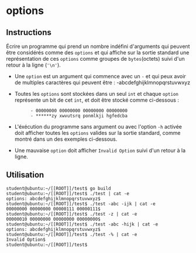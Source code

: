 # options

## Instructions

Écrire un programme qui prend un nombre indéfini d'arguments qui peuvent être considérés comme des `options` et qui affiche sur la sortie standard une représentation de ces `options` comme groupes de `bytes`(octets) suivi d'un retour à la ligne (`'\n'`).

- Une `option` est un argument qui commence avec un `-` et qui peux avoir de multiples caractères qui peuvent être :
    -abcdefghijklmnopqrstuvwxyz

- Toutes les `options` sont stockées dans un seul `int` et chaque `option` représente un bit de cet `int`, et doit être stocké comme ci-dessous :

            - 00000000 00000000 00000000 00000000
            - ******zy xwvutsrq ponmlkji hgfedcba

- L'éxécution du programme sans argument ou avec l'option `-h` activée doit afficher toutes les `options` valides sur la sortie standard, comme montré dans un des exemples ci-dessous.

- Une mauvaise `option` doit afficher `Invalid Option` suivi d'un retour à la ligne.

## Utilisation

```console
student@ubuntu:~/[[ROOT]]/test$ go build
student@ubuntu:~/[[ROOT]]/test$ ./test | cat -e
options: abcdefghijklmnopqrstuvwxyz$
student@ubuntu:~/[[ROOT]]/test$ ./test -abc -ijk | cat -e
00000000 00000000 00000111 00000111$
student@ubuntu:~/[[ROOT]]/test$ ./test -z | cat -e
00000010 00000000 00000000 00000000$
student@ubuntu:~/[[ROOT]]/test$ ./test -abc -hijk | cat -e
options: abcdefghijklmnopqrstuvwxyz$
student@ubuntu:~/[[ROOT]]/test$ ./test -% | cat -e
Invalid Option$
student@ubuntu:~/[[ROOT]]/test$
```
